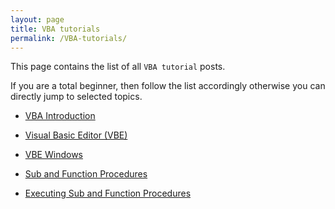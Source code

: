 ```yaml
---
layout: page
title: VBA tutorials
permalink: /VBA-tutorials/
---
```


This page contains the list of all `VBA tutorial` posts.

If you are a total beginner, then follow the list accordingly otherwise you can directly jump to selected topics.

<!--
{% for post in site.posts %}

{% for category in post.categories %}

{%if category == "Visual-Basic"%}
<li><a href="{{ post.url }}">{{post.title}}</a></li>
{%endif%}

{% endfor %}
{% endfor %}
-->



* [VBA Introduction](_posts\VBA-tutorials\2019-01-1-vba-introduction.md)

* [Visual Basic Editor (VBE)](/visual-basic/vbe-editor)

* [VBE Windows](/visual-basic/vbe-windows)

* [Sub and Function Procedures](/visual-basic/vba-sub-and-function-procedure)

* [Executing Sub and Function Procedures](/visual-basic/vba-executing-procedures)




